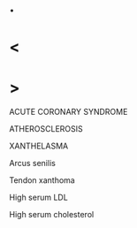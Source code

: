 # .

# <

# >

ACUTE CORONARY SYNDROME

ATHEROSCLEROSIS

XANTHELASMA

Arcus senilis

Tendon xanthoma

High serum LDL

High serum cholesterol
